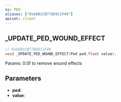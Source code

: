 ```yaml
---
ns: PED
aliases: ["0x66B1CB778D911F49"]
apiset: client
---
```

## _UPDATE_PED_WOUND_EFFECT

```c
// 0x66B1CB778D911F49
void _UPDATE_PED_WOUND_EFFECT(Ped ped,float value);
```

Params: 0.0f to remove wound effects

## Parameters
* **ped**:
* **value**: